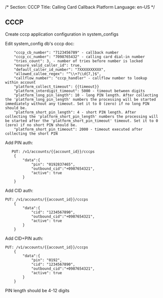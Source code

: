 /*
Section: CCCP
Title: Calling Card Callback Platform
Language: en-US
*/

CCCP
----

Create cccp application configuration in system_configs

Edit system_config db's cccp doc:
```
    "cccp_cb_number": "7123456789" - callback number
    "cccp_cc_number": "7098765432" - calling card dial-in number
    "tries_count": 3, - number of tries before number is locked
    "ensure_valid_caller_id": true,
    "default_caller_id_number": "7XXXXXXXXXX",
    "allowed_callee_regex": "^\\+?\\d{7,}$",
    "callflow_number": "cccp_handler" - callflow number to lookup within account
    "platform_collect_timeout": {{timeout}}
    "platform_interdigit_timeout": 5000 - timeout between digits
    "platform_long_pin_length": 10 - long PIN length. After collecting the 'platform_long_pin_length' numbers the processing will be started immediately without any timeout. Set it to 0 (zero) if no long PIN should be.
    "platform_short_pin_length": 4 - short PIN length. After collecting the 'platform_short_pin_length' numbers the processing will be started after the 'platform_short_pin_timeout' timeout. Set it to 0 (zero) if no short PIN should be.
    "platform_short_pin_timeout": 2000 - timeout executed after collecting the short PIN
```

Add PIN auth:
```
   PUT: /v1/accounts/{{account_id}}/cccps
    {
        "data":{
            "pin": "0192837465",
            "outbound_cid":"+0987654321",
            "active": true
        }
    }
```
Add CID auth:

```
PUT: /v1/accounts/{{account_id}}/cccps
    {
        "data":{
            "cid": "1234567890",
            "outbound_cid":"+0987654321",
            "active": true
        }
    }
```
Add CID+PIN auth:

```
PUT: /v1/accounts/{{account_id}}/cccps
    {
        "data":{
            "pin": "0192",
            "cid": "1234567890",
            "outbound_cid":"+0987654321",
            "active": true
        }
    }
```

PIN length should be 4-12 digits
